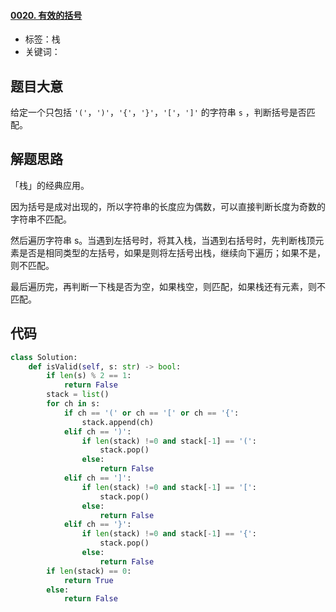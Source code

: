 #### [0020. 有效的括号](https://leetcode-cn.com/problems/valid-parentheses/)

- 标签：栈
- 关键词：

## 题目大意

给定一个只包括 `'('`，`')'`，`'{'`，`'}'`，`'['`，`']'` 的字符串 `s` ，判断括号是否匹配。

## 解题思路

「栈」的经典应用。

因为括号是成对出现的，所以字符串的长度应为偶数，可以直接判断长度为奇数的字符串不匹配。

然后遍历字符串 s。当遇到左括号时，将其入栈，当遇到右括号时，先判断栈顶元素是否是相同类型的左括号，如果是则将左括号出栈，继续向下遍历；如果不是，则不匹配。

最后遍历完，再判断一下栈是否为空，如果栈空，则匹配，如果栈还有元素，则不匹配。

## 代码

```Python
class Solution:
    def isValid(self, s: str) -> bool:
        if len(s) % 2 == 1:
            return False
        stack = list()
        for ch in s:
            if ch == '(' or ch == '[' or ch == '{':
                stack.append(ch)
            elif ch == ')':
                if len(stack) !=0 and stack[-1] == '(':
                    stack.pop()
                else:
                    return False
            elif ch == ']':
                if len(stack) !=0 and stack[-1] == '[':
                    stack.pop()
                else:
                    return False
            elif ch == '}':
                if len(stack) !=0 and stack[-1] == '{':
                    stack.pop()
                else:
                    return False
        if len(stack) == 0:
            return True
        else:
            return False
```

